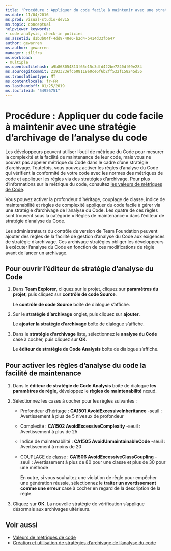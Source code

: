 ```yaml
---
title: 'Procédure : Appliquer du code facile à maintenir avec une stratégie d’archivage d’analyse du code'
ms.date: 11/04/2016
ms.prod: visual-studio-dev15
ms.topic: conceptual
helpviewer_keywords:
- code analysis, check-in policies
ms.assetid: d1b3b04f-4dd9-40e6-b2d4-b414d33fb647
author: gewarren
ms.author: gewarren
manager: jillfra
ms.workload:
- multiple
ms.openlocfilehash: a9b868054813f65e15c3dfd422be7240df09e284
ms.sourcegitcommit: 2193323efc608118e0ce6f6b2ff532f158245d56
ms.translationtype: MT
ms.contentlocale: fr-FR
ms.lasthandoff: 01/25/2019
ms.locfileid: "54956751"
---
```

# <a name="how-to-enforce-maintainable-code-with-a-code-analysis-check-in-policy"></a>Procédure : Appliquer du code facile à maintenir avec une stratégie d’archivage de l’analyse du code

Les développeurs peuvent utiliser l’outil de métrique du Code pour mesurer la complexité et la facilité de maintenance de leur code, mais vous ne pouvez pas appeler métrique du Code dans le cadre d’une stratégie d’archivage. Toutefois, vous pouvez activer les règles d’analyse du Code qui vérifient la conformité de votre code avec les normes des métriques de code et appliquer les règles via des stratégies d’archivage. Pour plus d’informations sur la métrique du code, consultez [les valeurs de métriques de Code](../code-quality/code-metrics-values.md).

Vous pouvez activer la profondeur d’héritage, couplage de classe, indice de maintenabilité et règles de complexité appliquer du code facile à gérer via une stratégie d’archivage de l’analyse du Code. Les quatre de ces règles sont trouvent sous la catégorie « Règles de maintenance » dans l’éditeur de stratégie d’analyse du Code.

Les administrateurs du contrôle de version de Team Foundation peuvent ajouter des règles de la facilité de gestion d’analyse du Code aux exigences de stratégie d’archivage. Ces archivage stratégies obliger les développeurs à exécuter l’analyse du Code en fonction de ces modifications de règle avant de lancer un archivage.

## <a name="to-open-the-code-analysis-policy-editor"></a>Pour ouvrir l’éditeur de stratégie d’analyse du Code

1. Dans **Team Explorer**, cliquez sur le projet, cliquez sur **paramètres du projet**, puis cliquez sur **contrôle de code Source**.

     Le **contrôle de code Source** boîte de dialogue s’affiche.

2. Sur le **stratégie d’archivage** onglet, puis cliquez sur **ajouter**.

     Le **ajouter la stratégie d’archivage** boîte de dialogue s’affiche.

3. Dans le **stratégie d’archivage** liste, sélectionnez le **analyse du Code** case à cocher, puis cliquez sur **OK**.

     Le **éditeur de stratégie de Code Analysis** boîte de dialogue s’affiche.

## <a name="to-enable-code-analysis-maintainability-rules"></a>Pour activer les règles d’analyse du code la facilité de maintenance

1. Dans le **éditeur de stratégie de Code Analysis** boîte de dialogue **les paramètres de règle**, développez le **règles de maintenabilité** nœud.

2. Sélectionnez les cases à cocher pour les règles suivantes :

   - Profondeur d’héritage : **CA1501 AvoidExcessiveInheritance** -seuil : Avertissement à plus de 5 niveaux de profondeur

   - Complexité : **CA1502 AvoidExcessiveComplexity** -seuil : Avertissement à plus de 25

   - Indice de maintenabilité : **CA1505 AvoidUnmaintainableCode** -seuil : Avertissement à moins de 20

   - COUPLAGE de classe : **CA1506 AvoidExcessiveClassCoupling** -seuil : Avertissement à plus de 80 pour une classe et plus de 30 pour une méthode

     En outre, si vous souhaitez une violation de règle pour empêcher une génération réussie, sélectionnez le **traiter un avertissement comme une erreur** case à cocher en regard de la description de la règle.

3. Cliquez sur **OK**. La nouvelle stratégie de vérification s’applique désormais aux archivages ultérieurs.

## <a name="see-also"></a>Voir aussi

- [Valeurs de métriques de code](../code-quality/code-metrics-values.md)
- [Création et utilisation de stratégies d’archivage de l’analyse du code](../code-quality/how-to-create-or-update-standard-code-analysis-check-in-policies.md)